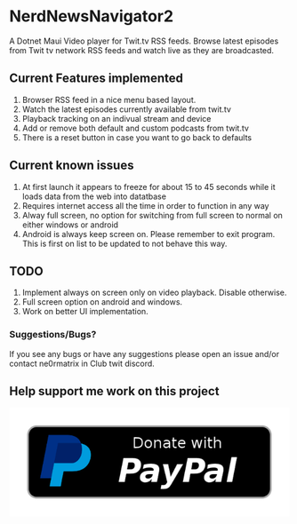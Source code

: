 # NerdNewsNavigator2
A Dotnet Maui Video player for Twit.tv RSS feeds. Browse latest episodes from Twit tv network RSS feeds and watch live as they are broadcasted.

## Current Features implemented
1. Browser RSS feed in a nice menu based layout.
2. Watch the latest episodes currently available from twit.tv
3. Playback tracking on an indivual stream and device
4. Add or remove both default and custom podcasts from twit.tv
5. There is a reset button in case you want to go back to defaults

## Current known issues
1. At first launch it appears to freeze for about 15 to 45 seconds while it loads data from the web into datatbase
2. Requires internet access all the time in order to function in any way
3. Alway full screen, no option for switching from full screen to normal on either windows or android
4. Android is always keep screen on. Please remember to exit program. This is first on list to be updated to not behave this way.

## TODO
1. Implement always on screen only on video playback. Disable otherwise.
2. Full screen option on android and windows.
3. Work on better UI implementation.

### Suggestions/Bugs?
If you see any bugs or have any suggestions please open an issue and/or contact ne0rmatrix in Club twit discord.


## Help support me work on this project

[![Donate with PayPal](https://github.com/ne0rrmatrix/NerdNewsNavigator2/blob/main/paypal-donate-button.png?raw=true)](https://www.paypal.com/donate/?business=LYEHGH249KCP2&no_recurring=0&item_name=All+donations+are+welcome.+It+helps+support+development+of+NerdNewsNavigator.+Thank+you+for+your+support.&currency_code=CAD)
